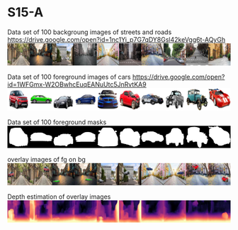 # S15-A
Data set of 100 backgroung images of streets and roads  
https://drive.google.com/open?id=1nc1Yi_p7G7qDY8Gsl42keVgg6t-AQyGh
![Image](https://github.com/DrVenkataRajeshKumar/S15-A/blob/master/9.png)

Data set of 100 foreground images of cars 
https://drive.google.com/open?id=1WFGmx-W2OBwhcEuqEANuUtc5JnRvtKA9
![Image](https://github.com/DrVenkataRajeshKumar/S15-A/blob/master/97.png)


Data set of 100 foreground masks
![Image](https://github.com/DrVenkataRajeshKumar/S15-A/blob/master/masks.png)


overlay images of fg on bg
![Image](https://github.com/DrVenkataRajeshKumar/S15-A/blob/master/fgbg.png)


Depth estimation of overlay images 
![Image](https://github.com/DrVenkataRajeshKumar/S15-A/blob/master/depth.png)
